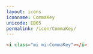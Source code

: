 ```yaml
---
layout: icons
iconname: CommaKey
unicode: EB05
permalink: /icon/CommaKey/
---
```


``` html
<i class="mi mi-CommaKey"></i>
```
